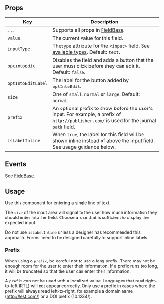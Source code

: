 ## Props

| Key | Description |
| --- | --- |
| `...` | Supports all props in [FieldBase](#/component/Form/fields/FieldBase). |
| `value` | The current value for this field. |
| `inputType` |  The`type` attribute for the `<input>` field. See [available types](https://developer.mozilla.org/en-US/docs/Web/HTML/Element/input#Form_%3Cinput%3E_types). Default: `text`. |
| `optIntoEdit` | Disables the field and adds a button that the user must click before they can edit it. Default: `false`. |
| `optIntoEditLabel` | The label for the button added by `optIntoEdit`. |
| `size` | One of `small`, `normal` or `large`. Default: `normal`. |
| `prefix` | An optional prefix to show before the user's input. For example, a prefix of `http://publisher.com/` is used for the journal `path` field. |
| `isLabelInline` | When `true`, the label for this field will be shown inline instead of above the input field. See usage guidance below. |

## Events

See [FieldBase](#/component/Form/fields/FieldBase).

## Usage

Use this component for entering a single line of text.

The `size` of the input area will signal to the user how much information they should enter into the field. Choose a size that is sufficient to display the expected input.



Do not use `isLabelInline` unless a designer has recommended this approach. Forms need to be designed carefully to support inline labels.

### Prefix

When using a `prefix`, be careful not to use a long prefix. There may not be enough room for the user to enter their information. If a prefix runs too long, it will be truncated so that the user can enter their information.

A `prefix` can not be used with a localized value. Languages that read right-to-left (RTL) will not appear correctly. Only use a prefix in cases where the prefix will always read left-to-right, for example a domain name (http://test.com/) or a DOI prefix (10.1234/).
